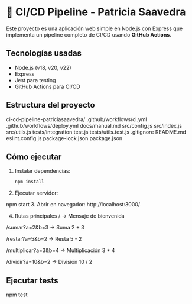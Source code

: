# 🚀 CI/CD Pipeline - Patricia Saavedra

Este proyecto es una aplicación web simple en Node.js con Express que implementa un pipeline completo de CI/CD usando **GitHub Actions**.

## Tecnologías usadas

- Node.js (v18, v20, v22)
- Express
- Jest para testing
- GitHub Actions para CI/CD

## Estructura del proyecto

ci-cd-pipeline-patriciasaavedra/
.github/workflows/ci.yml
.github/workflows/deploy.yml
docs/manual.md
src/config.js
src/index.js
src/utils.js
tests/integration.test.js
tests/utils.test.js
.gitignore
README.md
eslint.config.js
package-lock.json
package.json


## Cómo ejecutar

1. Instalar dependencias:
   ```bash
   npm install
2. Ejecutar servidor:

npm start
3. Abrir en navegador:
http://localhost:3000/

4. Rutas principales
/ → Mensaje de bienvenida

/sumar?a=2&b=3 → Suma 2 + 3

/restar?a=5&b=2 → Resta 5 - 2

/multiplicar?a=3&b=4 → Multiplicación 3 * 4

/dividir?a=10&b=2 → División 10 / 2

## Ejecutar tests

npm test
